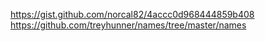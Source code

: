 https://gist.github.com/norcal82/4accc0d968444859b408
https://github.com/treyhunner/names/tree/master/names

